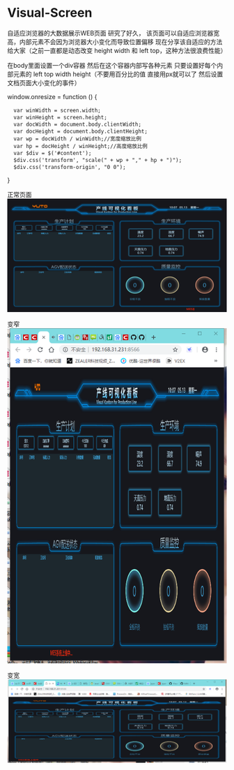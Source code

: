 # Visual-Screen
自适应浏览器的大数据展示WEB页面 研究了好久，
该页面可以自适应浏览器宽高，内部元素不会因为浏览器大小变化而导致位置偏移
现在分享该自适应的方法给大家（之前一直都是动态改变 height width 和 left top，这种方法很浪费性能）

在body里面设置一个div容器  然后在这个容器内部写各种元素
只要设置好每个内部元素的 left top width height（不要用百分比的值  直接用px就可以了  然后设置文档页面大小变化的事件）

window.onresize = function () {

      var winWidth = screen.width;
      var winHeight = screen.height;
      var docWidth = document.body.clientWidth;
      var docHeight = document.body.clientHeight;
      var wp = docWidth / winWidth;//宽度缩放比例
      var hp = docHeight / winHeight;//高度缩放比例
      var $div = $('#content');    
      $div.css('transform', "scale(" + wp + "," + hp + ")");
      $div.css('transform-origin', "0 0");  
      
}  

正常页面  
![正常页面](https://github.com/ZJ69719496/Visual-Screen/blob/master/screen.png)  
  
变窄  
![变窄](https://github.com/ZJ69719496/Visual-Screen/blob/master/z.png)  
  
变宽  
![变宽](https://github.com/ZJ69719496/Visual-Screen/blob/master/k.png)  
